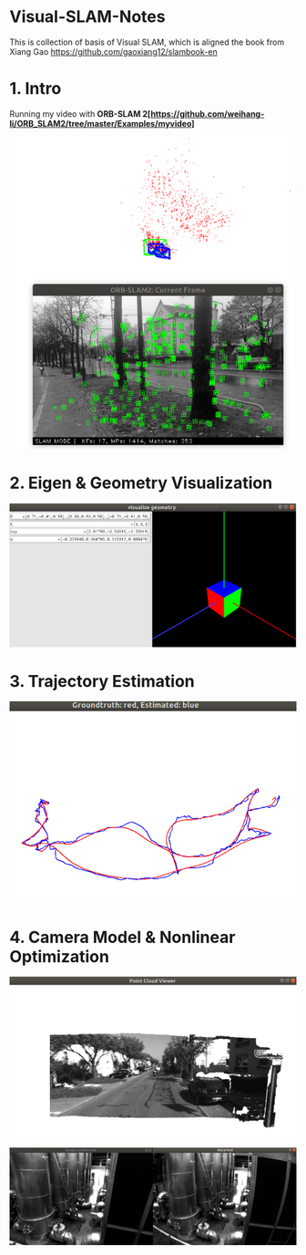 # Visual-SLAM-Notes
This is collection of basis of Visual SLAM, which is aligned the book from Xiang Gao https://github.com/gaoxiang12/slambook-en

# 1. Intro

Running my video with **ORB-SLAM 2[https://github.com/weihang-li/ORB_SLAM2/tree/master/Examples/myvideo]**

![myvideo](./1.Intro/myvideo.png)

# 2. Eigen & Geometry Visualization

![visualization](./2.Rigid_Body_Motion/visualization.png)

# 3. Trajectory Estimation

![trajectory](./3.Lie_Group/trajectory.png)

# 4. Camera Model & Nonlinear Optimization

![trajectory](./4.CameraModel_NonlinearOptimization/img/pointcloud.png)

![trajectory](./4.CameraModel_NonlinearOptimization/img/image_undistorted.png)

